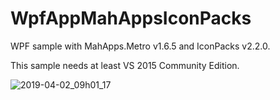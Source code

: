 # WpfAppMahAppsIconPacks
WPF sample with MahApps.Metro v1.6.5 and IconPacks v2.2.0.

This sample needs at least VS 2015 Community Edition.

![2019-04-02_09h01_17](https://user-images.githubusercontent.com/658431/55383761-3c961680-5529-11e9-80bb-d17f7a9fbe8d.png)

